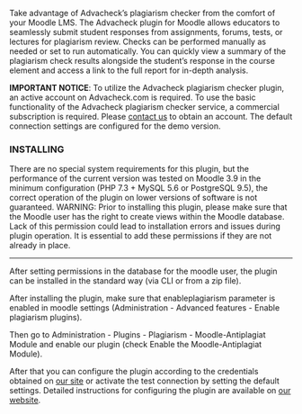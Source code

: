 Take advantage of Advacheck’s plagiarism checker from the comfort of your Moodle LMS.
The Advacheck plugin for Moodle allows educators to seamlessly submit student responses from assignments, forums, tests, or lectures for plagiarism review. Checks can be performed manually as needed or set to run automatically. You can quickly view a summary of the plagiarism check results alongside the student’s response in the course element and access a link to the full report for in-depth analysis.


**IMPORTANT NOTICE**:
To utilize the Advacheck plagiarism checker plugin, an active account on Advacheck.com is required.
To use the basic functionality of the Advacheck plagiarism checker service, a commercial subscription is required.
Please [contact us](https://advacheck.com/contacts/) to obtain an account.
The default connection settings are configured for the demo version.

### INSTALLING
There are no special system requirements for this plugin, but the performance of the current version was tested on Moodle 3.9 in the minimum configuration (PHP 7.3 + MySQL 5.6 or PostgreSQL 9.5), the correct operation of the plugin on lower versions of software is not guaranteed.
WARNING:
Prior to installing this plugin, please make sure that the Moodle user has the right to create views within the Moodle database. Lack of this permission could lead to installation errors and issues during plugin operation. It is essential to add these permissions if they are not already in place.

------------

After setting permissions in the database for the moodle user, the plugin can be installed in the standard way (via CLI or from a zip file).

After installing the plugin, make sure that enableplagiarism parameter is enabled in moodle settings (Administration - Advanced features - Enable plagiarism plugins).

Then go to Administration - Plugins - Plagiarism - Moodle-Antiplagiat Module and enable our plugin (check Enable the Moodle-Antiplagiat Module).

After that you can configure the plugin according to the credentials obtained on [our site](https://advacheck.com) or activate the test connection by setting the default settings.
Detailed instructions for configuring the plugin are available on [our website](https://manual.advacheck.com/main/docs/advacheck_plugin_documentation.pdf#%5B%7B%22num%22%3A32%2C%22gen%22%3A0%7D%2C%7B%22name%22%3A%22XYZ%22%7D%2C33%2C805%2C0%5D).

